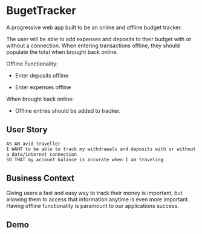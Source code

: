 # BugetTracker
A progressive web app built to be an online and offline budget tracker.

The user will be able to add expenses and deposits to their budget with or without a connection. When entering transactions offline, they should populate the total when brought back online.

Offline Functionality:

  * Enter deposits offline

  * Enter expenses offline

When brought back online:

  * Offline entries should be added to tracker.

## User Story
```
AS AN avid traveller
I WANT to be able to track my withdrawals and deposits with or without a data/internet connection
SO THAT my account balance is accurate when I am traveling
```
## Business Context
Giving users a fast and easy way to track their money is important, but allowing them to access that information anytime is even more important. Having offline functionality is paramount to our applications success.

## Demo
[]()
